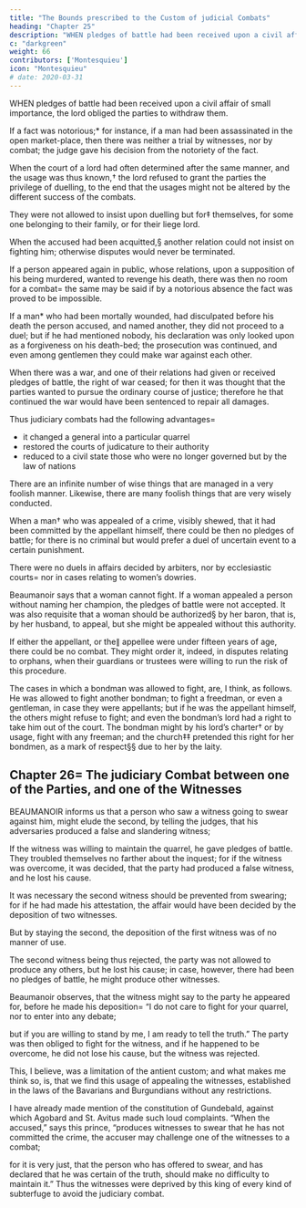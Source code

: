```yaml
---
title: "The Bounds prescribed to the Custom of judicial Combats"
heading: "Chapter 25"
description: "WHEN pledges of battle had been received upon a civil affair of small importance, the lord obliged the parties to withdraw them"
c: "darkgreen"
weight: 66
contributors: ['Montesquieu']
icon: "Montesquieu"
# date: 2020-03-31
---
```




WHEN pledges of battle had been received upon a civil affair of small importance, the lord obliged the parties to withdraw them.

If a fact was notorious;* for instance, if a man had been assassinated in the open market-place, then there was neither a trial by witnesses, nor by combat; the judge gave his decision from the notoriety of the fact.

When the court of a lord had often determined after the same manner, and the usage was thus known,† the lord refused to grant the parties the privilege of duelling, to the end that the usages might not be altered by the different success of the combats.

They were not allowed to insist upon duelling but for‡ themselves, for some one belonging to their family, or for their liege lord.

When the accused had been acquitted,§ another relation could not insist on fighting him; otherwise disputes would never be terminated.

If a person appeared again in public, whose relations, upon a supposition of his being murdered, wanted to revenge his death, there was then no room for a combat=  the same may be said if by a notorious absence the fact was proved to be impossible.

If a man* who had been mortally wounded, had disculpated before his death the person accused, and named another, they did not proceed to a duel; but if he had mentioned nobody, his declaration was only looked upon as a forgiveness on his death-bed; the prosecution was continued, and even among gentlemen they could make war against each other.

When there was a war, and one of their relations had given or received pledges of battle, the right of war ceased; for then it was thought that the parties wanted to pursue the ordinary course of justice; therefore he that continued the war would have been sentenced to repair all damages.

Thus judiciary combats had the following advantages= 
- it changed a general into a particular quarrel
- restored the courts of judicature to their authority
- reduced to a civil state those who were no longer governed but by the law of nations

There are an infinite number of wise things that are managed in a very foolish manner. Likewise, there are many foolish things that are very wisely conducted.

When a man† who was appealed of a crime, visibly shewed, that it had been committed by the appellant himself, there could be then no pledges of battle; for there is no criminal but would prefer a duel of uncertain event to a certain punishment.

There were no duels in affairs decided by arbiters, nor by ecclesiastic courts=  nor in cases relating to women’s dowries.

Beaumanoir says that a woman cannot fight. If a woman appealed a person without naming her champion, the pledges of battle were not accepted. It was also requisite that a woman should be authorized§ by her baron, that is, by her husband, to appeal, but she might be appealed without this authority.

If either the appellant, or the∥ appellee were under fifteen years of age, there could be no combat. They might order it, indeed, in disputes relating to orphans, when their guardians or trustees were willing to run the risk of this procedure.

The cases in which a bondman was allowed to fight, are, I think, as follows. He was allowed to fight another bondman; to fight a freedman, or even a gentleman, in case they were appellants; but if he was the appellant himself, the others might refuse to fight; and even the bondman’s lord had a right to take him out of the court. The bondman might by his lord’s charter† or by usage, fight with any freeman; and the church‡‡ pretended this right for her bondmen, as a mark of respect§§ due to her by the laity.



## Chapter 26=  The judiciary Combat between one of the Parties, and one of the Witnesses

BEAUMANOIR informs us that a person who saw a witness going to swear against him, might elude the second, by telling the judges, that his adversaries produced a false and slandering witness;

If the witness was willing to maintain the quarrel, he gave pledges of battle.
They troubled themselves no farther about the inquest; for if the witness was overcome, it was decided, that the party had produced a false witness, and he lost his cause.

It was necessary the second witness should be prevented from swearing; for if he had made his attestation, the affair would have been decided by the deposition of two witnesses.

But by staying the second, the deposition of the first witness was of no manner of use.

The second witness being thus rejected, the party was not allowed to produce any others, but he lost his cause; in case, however, there had been no pledges of battle, he might produce other witnesses.

Beaumanoir observes, that the witness might say to the party he appeared for, before he made his deposition=  “I do not care to fight for your quarrel, nor to enter into any debate;

but if you are willing to stand by me, I am ready to tell the truth.”
The party was then obliged to fight for the witness, and if he happened to be overcome, he did not lose his cause, but the witness was rejected.

This, I believe, was a limitation of the antient custom; and what makes me think so, is, that we find this usage of appealing the witnesses, established in the laws of the Bavarians and Burgundians without any restrictions.

I have already made mention of the constitution of Gundebald, against which Agobard and St. Avitus made such loud complaints. “When the accused,” says this prince, “produces witnesses to swear that he has not committed the crime, the accuser may challenge one of the witnesses to a combat;

for it is very just, that the person who has offered to swear, and has declared that he was certain of the truth, should make no difficulty to maintain it.”
Thus the witnesses were deprived by this king of every kind of subterfuge to avoid the judiciary combat.

